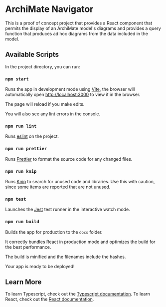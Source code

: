 # ArchiMate Navigator

This is a proof of concept project that provides a React component that permits the display of
an ArchiMate model's diagrams and provides a query function that produces ad hoc diagrams from the
data included in the model.

## Available Scripts

In the project directory, you can run:

### `npm start`

Runs the app in development mode using [Vite](https://vite.dev/), the browser will automatically open [http://localhost:3000](http://localhost:3000) to view it in the browser.

The page will reload if you make edits.

You will also see any lint errors in the console.

### `npm run lint`

Runs [eslint](https://eslint.org/) on the project.

### `npm run prettier`

Runs [Prettier](https://prettier.io/) to format the source code for any changed files.

### `npm run knip`

Runs [Knip](https://knip.dev/) to search for unused code and libraries. Use this with caution,
since some items are reported that are not unused.

### `npm test`

Launches the [Jest](https://jestjs.io/) test runner in the interactive watch mode.

### `npm run build`

Builds the app for production to the `docs` folder.

It correctly bundles React in production mode and optimizes the build for the best performance.

The build is minified and the filenames include the hashes.

Your app is ready to be deployed!

## Learn More

To learn Typescript, check out the [Typescript documentation](https://www.typescriptlang.org/).
To learn React, check out the [React documentation](https://reactjs.org/).

